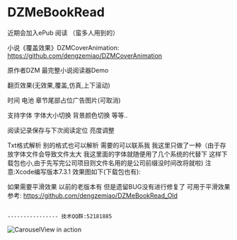# DZMeBookRead

近期会加入ePub 阅读 （蛮多人用到的）

小说《覆盖效果》DZMCoverAnimation: https://github.com/dengzemiao/DZMCoverAnimation

原作者DZM 最完整小说阅读器Demo 

翻页效果(无效果,覆盖,仿真,上下滚动) 

时间 电池 章节尾部占位广告图片(可取消) 

支持字体 字体大小切换 背景颜色切换 等等.. 

阅读记录保存与下次阅读定位 亮度调整 

Txt格式解析 别的格式也可以解析 需要的可以联系我 我这里只做了一种（由于存放字体文件会导致文件太大 我这里面的字体就随便用了几个系统的代替下 这样下载包也小,由于先写完公司项目则文件名用的是公司前缀没时间改将就啦) 注意:Xcode编写版本7.3.1 效果图如下(下载包也有):  


如果需要平滑效果 以前的老版本有 但是遗留BUG没有进行修复了 可用于平滑效果参考: https://github.com/dengzemiao/DZMeBookRead_Old

                                                                            ---------------- 技术QQ群:52181885

![CarouselView in action](Untitled.gif)
